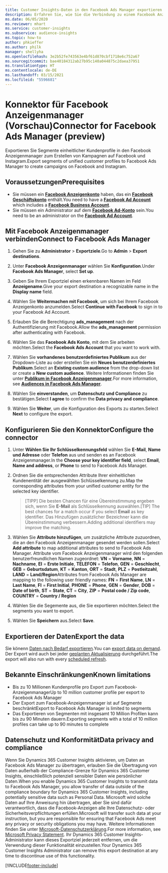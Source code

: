 ```yaml
---
title: Customer Insights-Daten in den Facebook Ads Manager exportieren
description: Erfahren Sie, wie Sie die Verbindung zu einem Facebook Anzeigen-Manager konfigurieren.
ms.date: 06/05/2020
ms.reviewer: mhart
ms.service: customer-insights
ms.subservice: audience-insights
ms.topic: how-to
author: phkieffer
ms.author: philk
manager: shellyha
ms.openlocfilehash: 3e2b52fe743563e4bf61d870cbf1718e6c752a67
ms.sourcegitcommit: bae40184312ab27b95c140a044875c2daea37951
ms.translationtype: HT
ms.contentlocale: de-DE
ms.lasthandoff: 03/15/2021
ms.locfileid: "5596681"
---
```

# <a name="connector-for-facebook-ads-manager-preview"></a><span data-ttu-id="b5458-103">Konnektor für Facebook Anzeigenmanager (Vorschau)</span><span class="sxs-lookup"><span data-stu-id="b5458-103">Connector for Facebook Ads Manager (preview)</span></span>

<span data-ttu-id="b5458-104">Exportieren Sie Segmente einheitlicher Kundenprofile in den Facebook Anzeigenmanager zum Erstellen von Kampagnen auf Facebook und Instagram.</span><span class="sxs-lookup"><span data-stu-id="b5458-104">Export segments of unified customer profiles to Facebook Ads Manager to create campaigns on Facebook and Instagram.</span></span>

## <a name="prerequisites"></a><span data-ttu-id="b5458-105">Voraussetzungen</span><span class="sxs-lookup"><span data-stu-id="b5458-105">Prerequisites</span></span>

- <span data-ttu-id="b5458-106">Sie müssen ein [**Facebook Anzeigenkonto**](https://www.facebook.com/business/learn/lessons/step-by-step-ads-manager-account) haben, das ein [**Facebook Geschäftskonto**](https://business.facebook.com/) enthält.</span><span class="sxs-lookup"><span data-stu-id="b5458-106">You need to have a [**Facebook Ad Account**](https://www.facebook.com/business/learn/lessons/step-by-step-ads-manager-account) which includes a [**Facebook Business Account**](https://business.facebook.com/).</span></span>
- <span data-ttu-id="b5458-107">Sie müssen ein Administrator auf dem [**Facebook Ad-Konto**](https://www.facebook.com/business/learn/lessons/step-by-step-ads-manager-account) sein.</span><span class="sxs-lookup"><span data-stu-id="b5458-107">You need to be an administrator on the [**Facebook Ad Account**](https://www.facebook.com/business/learn/lessons/step-by-step-ads-manager-account).</span></span>

## <a name="connect-to-facebook-ads-manager"></a><span data-ttu-id="b5458-108">Mit Facebook Anzeigenmanager verbinden</span><span class="sxs-lookup"><span data-stu-id="b5458-108">Connect to Facebook Ads Manager</span></span>

1. <span data-ttu-id="b5458-109">Gehen Sie zu **Administrator** > **Exportziele**.</span><span class="sxs-lookup"><span data-stu-id="b5458-109">Go to **Admin** > **Export destinations**.</span></span>

1. <span data-ttu-id="b5458-110">Unter **Facebook Anzeigenmanager** wählen Sie **Konfiguration**.</span><span class="sxs-lookup"><span data-stu-id="b5458-110">Under **Facebook Ads Manager**, select **Set up**.</span></span>

1. <span data-ttu-id="b5458-111">Geben Sie Ihrem Exportziel einen erkennbaren Namen im Feld **Anzeigename**.</span><span class="sxs-lookup"><span data-stu-id="b5458-111">Give your export destination a recognizable name in the **Display name** field.</span></span>

1. <span data-ttu-id="b5458-112">Wählen Sie **Weitermachen mit Facebook**, um sich bei Ihrem Facebook Anzeigenkonto anzumelden.</span><span class="sxs-lookup"><span data-stu-id="b5458-112">Select **Continue with Facebook** to sign in to your Facebook Ad Account.</span></span>

1. <span data-ttu-id="b5458-113">Erlauben Sie die Berechtigung **ads_management** nach der Authentifizierung mit Facebook.</span><span class="sxs-lookup"><span data-stu-id="b5458-113">Allow the **ads_management** permission after authenticating with Facebook.</span></span>

1. <span data-ttu-id="b5458-114">Wählen Sie das **Facebook Ads Konto**, mit dem Sie arbeiten möchten.</span><span class="sxs-lookup"><span data-stu-id="b5458-114">Select the **Facebook Ads Account** that you want to work with.</span></span>

1. <span data-ttu-id="b5458-115">Wählen Sie **vorhandenes benutzerdefiniertes Publikum** aus der Dropdown-Liste au oder erstellen Sie ein **Neues benutzerdefiniertes Publikum**.</span><span class="sxs-lookup"><span data-stu-id="b5458-115">Select an **Existing custom audience** from the drop-down list or create a **New custom audience**.</span></span> <span data-ttu-id="b5458-116">Weitere Informationen finden Sie unter [**Publikum in Facebook Anzeigenmanager**](https://www.facebook.com/business/help/744354708981227?id=2469097953376494).</span><span class="sxs-lookup"><span data-stu-id="b5458-116">For more information, see [**Audiences in Facebook Ads Manager**](https://www.facebook.com/business/help/744354708981227?id=2469097953376494).</span></span>

1. <span data-ttu-id="b5458-117">Wählen Sie **einverstanden**, um **Datenschutz und Compliance** zu bestätigen.</span><span class="sxs-lookup"><span data-stu-id="b5458-117">Select **I agree** to confirm the **Data privacy and compliance**.</span></span>

1. <span data-ttu-id="b5458-118">Wählen Sie **Weiter**, um die Konfiguration des Exports zu starten.</span><span class="sxs-lookup"><span data-stu-id="b5458-118">Select **Next** to configure the export.</span></span>

## <a name="configure-the-connector"></a><span data-ttu-id="b5458-119">Konfigurieren Sie den Konnektor</span><span class="sxs-lookup"><span data-stu-id="b5458-119">Configure the connector</span></span>

1. <span data-ttu-id="b5458-120">Unter **Wählen Sie Ihr Schlüsselkennungsfeld** wählen Sie **E-Mail**, **Name und Adresse** oder **Telefon** aus und senden es an Facebook Anzeigenmanager.</span><span class="sxs-lookup"><span data-stu-id="b5458-120">In the **Choose your key identifier field**, select **Email**, **Name and address**, or **Phone** to send to Facebook Ads Manager.</span></span>

1. <span data-ttu-id="b5458-121">Ordnen Sie die entsprechenden Attribute Ihrer einheitlichen Kundenentität der ausgewählten Schlüsselkennung zu.</span><span class="sxs-lookup"><span data-stu-id="b5458-121">Map the corresponding attributes from your unified customer entity for the selected key identifier.</span></span>
   > <span data-ttu-id="b5458-122">[TIPP] Die besten Chancen für eine Übereinstimmung ergeben sich, wenn Sie **E-Mail** als Schlüsselkennung auswählen.</span><span class="sxs-lookup"><span data-stu-id="b5458-122">[TIP] The best chances for a match occur if you select **Email** as key identifier.</span></span> <span data-ttu-id="b5458-123">Das Hinzufügen zusätzlicher Bezeichner kann die Übereinstimmung verbessern.</span><span class="sxs-lookup"><span data-stu-id="b5458-123">Adding additional identifiers may improve the matching.</span></span>

1. <span data-ttu-id="b5458-124">Wählen Sie **Attribute hinzufügen**, um zusätzliche Attribute zuzuordnen, die an den Facebook Anzeigenmanager gesendet werden sollen.</span><span class="sxs-lookup"><span data-stu-id="b5458-124">Select **Add attribute** to map additional attributes to send to Facebook Ads Manager.</span></span> <span data-ttu-id="b5458-125">Attribute vom Facebook Anzeigenmanager wird den folgenden benutzerfreundlichen Namen zugeordnet: **VN** = **Vorname**, **NN** = **Nachname**, **EI** = **Erste Initiale**, **TELEFON** = **Telefon**, **GEN** = **Geschlecht**, **GEB** = **Geburtsdatum**, **KT** = **Kanton**, **ORT** = **Stadt**, **PLZ** = **Postleitzahl**, **LAND** = **Land/Region**</span><span class="sxs-lookup"><span data-stu-id="b5458-125">Attributes from Facebook Ads Manager are mapping to the following user friendly names: **FN** = **First Name**, **LN** = **Last Name**, **FI** = **First Initial**, **PHONE** = **Phone**, **GEN** = **Gender**, **DOB** = **Date of birth**, **ST** = **State**, **CT** = **City**, **ZIP** = **Postal code / Zip code**, **COUNTRY** = **Country / Region**</span></span>

1. <span data-ttu-id="b5458-126">Wählen Sie die Segemente aus, die Sie exportieren möchten.</span><span class="sxs-lookup"><span data-stu-id="b5458-126">Select the segments you want to export.</span></span>

1. <span data-ttu-id="b5458-127">Wählen Sie **Speichern** aus.</span><span class="sxs-lookup"><span data-stu-id="b5458-127">Select **Save**.</span></span>

## <a name="export-the-data"></a><span data-ttu-id="b5458-128">Exportieren der Daten</span><span class="sxs-lookup"><span data-stu-id="b5458-128">Export the data</span></span>

<span data-ttu-id="b5458-129">Sie könenn [Daten nach Bedarf exportieren](export-destinations.md).</span><span class="sxs-lookup"><span data-stu-id="b5458-129">You can [export data on demand](export-destinations.md).</span></span> <span data-ttu-id="b5458-130">Der Export wird auch bei jeder [geplanten Aktualisierung](system.md#schedule-tab) durchgeführt.</span><span class="sxs-lookup"><span data-stu-id="b5458-130">The export will also run with every [scheduled refresh](system.md#schedule-tab).</span></span>

## <a name="known-limitations"></a><span data-ttu-id="b5458-131">Bekannte Einschränkungen</span><span class="sxs-lookup"><span data-stu-id="b5458-131">Known limitations</span></span>

- <span data-ttu-id="b5458-132">Bis zu 10 Millionen Kundenprofile pro Export zum Facebook-Anzeigenmanager</span><span class="sxs-lookup"><span data-stu-id="b5458-132">Up to 10 million customer profile per export to Facebook Ads Manager</span></span> 
- <span data-ttu-id="b5458-133">Der Export zum Facebook-Anzeigenmanager ist auf Segmente beschränkt</span><span class="sxs-lookup"><span data-stu-id="b5458-133">Export to Facebook Ads Manager is limited to segments</span></span>
- <span data-ttu-id="b5458-134">Das Exportieren von Segmenten mit insgesamt 10 Million Profilen kann bis zu 90 Minuten dauern.</span><span class="sxs-lookup"><span data-stu-id="b5458-134">Exporting segments with a total of 10 million profiles can take up to 90 minutes to complete</span></span>

## <a name="data-privacy-and-compliance"></a><span data-ttu-id="b5458-135">Datenschutz und Konformität</span><span class="sxs-lookup"><span data-stu-id="b5458-135">Data privacy and compliance</span></span>

<span data-ttu-id="b5458-136">Wenn Sie Dynamics 365 Customer Insights aktivieren, um Daten an Facebook Ads Manager zu übertragen, erlauben Sie die Übertragung von Daten außerhalb der Compliance-Grenze für Dynamics 365 Customer Insights, einschließlich potenziell sensibler Daten wie persönlicher Daten.</span><span class="sxs-lookup"><span data-stu-id="b5458-136">When you enable Dynamics 365 Customer Insights to transmit data to Facebook Ads Manager, you allow transfer of data outside of the compliance boundary for Dynamics 365 Customer Insights, including potentially sensitive data such as Personal Data.</span></span> <span data-ttu-id="b5458-137">Microsoft wird solche Daten auf Ihre Anweisung hin übertragen, aber Sie sind dafür verantwortlich, dass die Facebook-Anzeigen alle Ihre Datenschutz- oder Sicherheitsverpflichtungen erfüllen.</span><span class="sxs-lookup"><span data-stu-id="b5458-137">Microsoft will transfer such data at your instruction, but you are responsible for ensuring that Facebook Ads meet any privacy or security obligations you may have.</span></span> <span data-ttu-id="b5458-138">Weitere Informationen finden Sie unter [Microsoft-Datenschutzerklärung](https://go.microsoft.com/fwlink/?linkid=396732).</span><span class="sxs-lookup"><span data-stu-id="b5458-138">For more information, see [Microsoft Privacy Statement](https://go.microsoft.com/fwlink/?linkid=396732).</span></span>
<span data-ttu-id="b5458-139">Ihr Dynamics 365 Customer Insights-Administrator kann dieses Exportziel jederzeit entfernen, um die Verwendung dieser Funktionalität einzustellen.</span><span class="sxs-lookup"><span data-stu-id="b5458-139">Your Dynamics 365 Customer Insights Administrator can remove this export destination at any time to discontinue use of this functionality.</span></span>


[!INCLUDE[footer-include](../includes/footer-banner.md)]